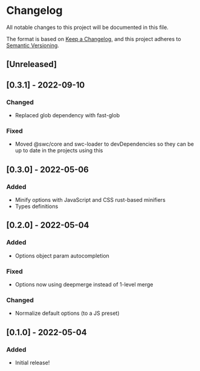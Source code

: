 # Changelog

All notable changes to this project will be documented in this file.

The format is based on [Keep a Changelog](https://keepachangelog.com/en/1.0.0/),
and this project adheres to [Semantic Versioning](https://semver.org/spec/v2.0.0.html).

## [Unreleased]

## [0.3.1] - 2022-09-10

### Changed

- Replaced glob dependency with fast-glob

### Fixed

- Moved @swc/core and swc-loader to devDependencies so they can be up to date in the projects using this

## [0.3.0] - 2022-05-06

### Added

- Minify options with JavaScript and CSS rust-based minifiers
- Types definitions

## [0.2.0] - 2022-05-04

### Added

- Options object param autocompletion

### Fixed

- Options now using deepmerge instead of 1-level merge

### Changed

- Normalize default options (to a JS preset)

## [0.1.0] - 2022-05-04

### Added

- Initial release!